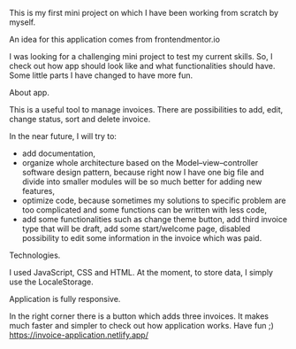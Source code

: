 This is my first mini project on which I have been working from scratch by myself.

An idea for this application comes from frontendmentor.io

I was looking for a challenging mini project to test my current skills. So, I check out how app should look like and what functionalities should have. Some little parts I have changed to have more fun.

About app.

This is a useful tool to manage invoices. There are possibilities to add, edit, change status, sort and delete invoice.

In the near future, I will try to:

- add documentation,
- organize whole architecture based on the Model–view–controller software design pattern, because right now I have one big file and divide into smaller modules will be so much better for adding new features,
- optimize code, because sometimes my solutions to specific problem are too complicated and some functions can be written with less code,
- add some functionalities such as change theme button, add third invoice type that will be draft, add some start/welcome page, disabled possibility to edit some information in the invoice which was paid.

Technologies.

I used JavaScript, CSS and HTML. At the moment, to store data, I simply use the LocaleStorage.

Application is fully responsive.

In the right corner there is a button which adds three invoices. It makes much faster and simpler to check out how application works. 
  Have fun ;) https://invoice-application.netlify.app/
